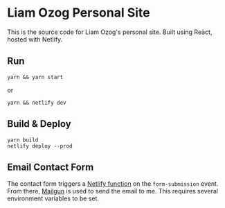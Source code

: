 # Liam Ozog Personal Site

This is the source code for Liam Ozog's personal site. Built using React, hosted with Netlify.

## Run
```
yarn && yarn start
```
or
```
yarn && netlify dev
```

## Build & Deploy
```
yarn build
netlify deploy --prod
```

## Email Contact Form
The contact form triggers a [Netlify function](https://docs.netlify.com/functions/overview/) on the `form-submission` event. From there, [Mailgun](mailgun.com) is used to send the email to me. This requires several environment variables to be set.

